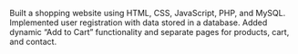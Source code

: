Built a shopping website using HTML, CSS, JavaScript, PHP, and MySQL. Implemented user registration with data stored in a database. Added dynamic “Add to Cart” functionality and separate pages for products, cart, and contact.
